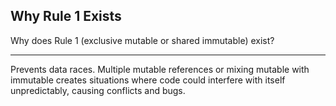 ## Why Rule 1 Exists

Why does Rule 1 (exclusive mutable or shared immutable) exist?

---

Prevents data races. Multiple mutable references or mixing mutable with immutable creates situations where code could interfere with itself unpredictably, causing conflicts and bugs.

